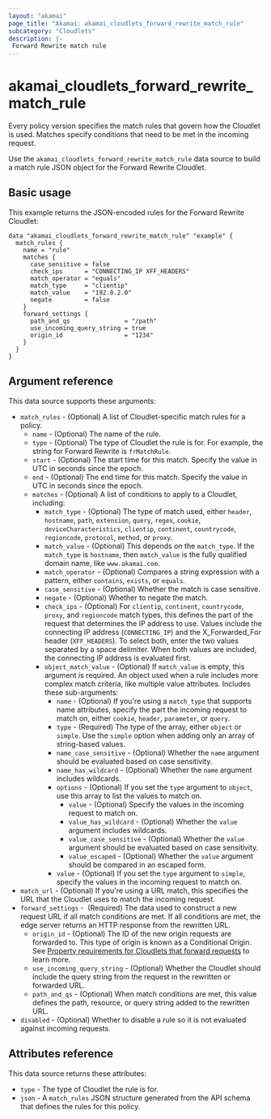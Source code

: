 ```yaml
---
layout: "akamai"
page_title: "Akamai: akamai_cloudlets_forward_rewrite_match_rule"
subcategory: "Cloudlets"
description: |-
 Forward Rewrite match rule
---
```


# akamai_cloudlets_forward_rewrite_match_rule

Every policy version specifies the match rules that govern how the Cloudlet is used. Matches specify conditions that need to be met in the incoming request.

Use the `akamai_cloudlets_forward_rewrite_match_rule` data source to build a match rule JSON object for the Forward Rewrite Cloudlet.

## Basic usage

This example returns the JSON-encoded rules for the Forward Rewrite Cloudlet:

```hcl
data "akamai_cloudlets_forward_rewrite_match_rule" "example" {
  match_rules {
    name = "rule"
    matches {
      case_sensitive = false
      check_ips      = "CONNECTING_IP XFF_HEADERS"
      match_operator = "equals"
      match_type     = "clientip"
      match_value    = "192.0.2.0"
      negate         = false
    }
    forward_settings {
      path_and_qs               = "/path"
      use_incoming_query_string = true
      origin_id                 = "1234"
    }
  }
}
```

## Argument reference

This data source supports these arguments:

* `match_rules` - (Optional) A list of Cloudlet-specific match rules for a policy.
  * `name` - (Optional) The name of the rule.
  * `type` - (Optional) The type of Cloudlet the rule is for. For example, the string for Forward Rewrite is `frMatchRule`.
  * `start` - (Optional) The start time for this match. Specify the value in UTC in seconds since the epoch.
  * `end` - (Optional) The end time for this match. Specify the value in UTC in seconds since the epoch.
  * `matches` - (Optional) A list of conditions to apply to a Cloudlet, including:
      * `match_type` - (Optional) The type of match used, either `header`, `hostname`, `path`, `extension`, `query`, `regex`, `cookie`, `deviceCharacteristics`, `clientip`, `continent`, `countrycode`, `regioncode`, `protocol`, `method`, or `proxy`.
      * `match_value` - (Optional) This depends on the `match_type`. If the `match_type` is `hostname`, then `match_value` is the fully qualified domain name, like `www.akamai.com`.
      * `match_operator` - (Optional) Compares a string expression with a pattern, either `contains`, `exists`, or `equals`.
      * `case_sensitive` - (Optional) Whether the match is case sensitive.
      * `negate` - (Optional) Whether to negate the match.
      * `check_ips` - (Optional) For `clientip`, `continent`, `countrycode`, `proxy`, and `regioncode` match types, this defines the part of the request that determines the IP address to use. Values include the connecting IP address (`CONNECTING_IP`) and the X_Forwarded_For header (`XFF_HEADERS`). To select both, enter the two values separated by a space delimiter. When both values are included, the connecting IP address is evaluated first.
      * `object_match_value` - (Optional) If `match_value` is empty, this argument is required. An object used when a rule includes more complex match criteria, like multiple value attributes. Includes these sub-arguments:
          * `name` - (Optional) If you're using a `match_type` that supports name attributes, specify the part the incoming request to match on, either `cookie`, `header`, `parameter`, or `query`.
          * `type` - (Required) The type of the array, either `object` or `simple`. Use the `simple` option when adding only an array of string-based values.
          * `name_case_sensitive` - (Optional) Whether the `name` argument should be evaluated based on case sensitivity.
          * `name_has_wildcard` - (Optional) Whether the `name` argument includes wildcards.
          * `options` - (Optional) If you set the `type` argument to `object`, use this array to list the values to match on.
              * `value` - (Optional) Specify the values in the incoming request to match on.
              * `value_has_wildcard` - (Optional) Whether the `value` argument includes wildcards.
              * `value_case_sensitive` - (Optional) Whether the `value` argument should be evaluated based on case sensitivity.
              * `value_escaped` - (Optional) Whether the `value` argument should be compared in an escaped form.
          * `value` - (Optional) If you set the `type` argument to `simple`, specify the values in the incoming request to match on.
* `match_url` - (Optional) If you're using a URL match, this specifies the URL that the Cloudlet uses to match the incoming request.
* `forward_settings` -  (Required) The data used to construct a new request URL if all match conditions are met. If all conditions are met, the edge server returns an HTTP response from the rewritten URL.
     * `origin_id` - (Optional) The ID of the new origin requests are forwarded to. This type of origin is known as a Conditional Origin. See [Property requirements for Cloudlets that forward requests](#property-requirements-for-cloudlets-that-forward-requests) to learn more.
     * `use_incoming_query_string` - (Optional) Whether the Cloudlet should include the query string from the request in the rewritten or forwarded URL.
     * `path_and_qs` - (Optional) When match conditions are met, this value defines the path, resource, or query string added to the rewritten URL.
* `disabled` - (Optional) Whether to disable a rule so it is not evaluated against incoming requests.

## Attributes reference

This data source returns these attributes:

* `type` - The type of Cloudlet the rule is for.
* `json` - A `match_rules` JSON structure generated from the API schema that defines the rules for this policy.
